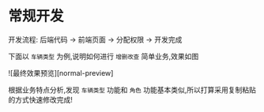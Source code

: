 # 常规开发

开发流程: 后端代码 -> 前端页面 -> 分配权限 -> 开发完成

下面以 `车辆类型` 为例,说明如何进行 `增删改查` 简单业务,效果如图

![最终效果预览][normal-preview]

根据业务特点分析,发现 `车辆类型` 功能和 `角色` 功能基本类似,所以打算采用复制粘贴的方式快速修改完成!















